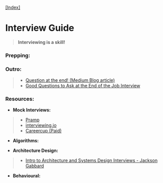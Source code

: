 [[Index]](https://github.com/anicksaha/leetcode/blob/master/index.md)

# Interview Guide

> __Interviewing is a skill!__

### Prepping:

### Outro:
> - [Question at the end! (Medium Blog article)](https://medium.freecodecamp.org/vital-questions-to-ask-an-interviewer-bonus-question-at-the-end-264bc2caff8d)
> - [Good Questions to Ask at the End of the Job Interview](https://biginterview.com/blog/2011/08/best-questions-to-ask-end-interview.html)

### Resources:

- __Mock Interviews:__
> - [Pramp](https://www.pramp.com/)
> - [interviewing.io](https://interviewing.io/)
> - [Careercup (Paid)](https://careercup.com/interview)

- __Algorithms:__


- __Architecture Design:__
> - [ Intro to Architecture and Systems Design Interviews - Jackson Gabbard](https://www.youtube.com/watch?v=ZgdS0EUmn70)

- __Behavioural:__




